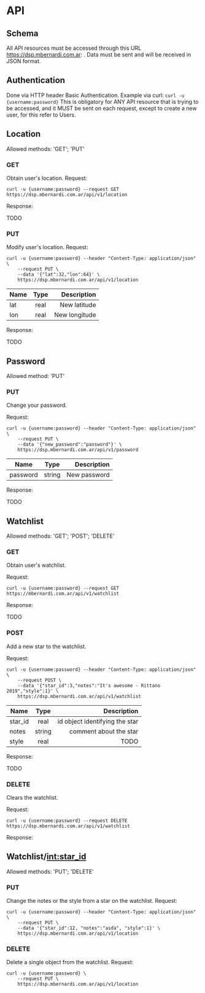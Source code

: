 # API

## Schema

All API resources must be accessed through this URL https://dsp.mbernardi.com.ar: . Data must be sent and will
be received in JSON format.

## Authentication

Done via HTTP header Basic Authentication.
Example via curl:
 `curl -u {username:password}`
This is obligatory for ANY API resource that is trying to be accessed,
and it MUST be sent on each request, except to create a new user,
for this refer to Users.

## Location

Allowed methods: 'GET'; 'PUT'

### GET

Obtain user's location.
Request:
```
curl -u {username:password} --request GET https://dsp.mbernardi.com.ar/api/v1/location
```
Response:

TODO

### PUT

Modify user's location.
Request:
```
curl -u {username:password} --header "Content-Type: application/json" \
    --request PUT \
    --data '{"lat":32,"lon":64}' \
    https://dsp.mbernardi.com.ar/api/v1/location
```

| Name | Type | Description |
| --- |:---:| ---:|
| lat | real | New latitude |
| lon | real | New longitude |


Response:

TODO

## Password

Allowed method: 'PUT'

### PUT

Change your password.

Request:
```
curl -u {username:password} --header "Content-Type: application/json" \
    --request PUT \
    --data '{"new_password":"password"}' \
    https://dsp.mbernardi.com.ar/api/v1/password
```

| Name | Type | Description |
| --- |:---:| ---:|
| password      | string | New password |

Response:

TODO

## Watchlist

Allowed methods: 'GET'; 'POST'; 'DELETE'

### GET

Obtain user's watchlist.

Request:
```
curl -u {username:password} --request GET https://mbernardi.com.ar/api/v1/watchlist
```
Response:

TODO

### POST

Add a new star to the watchlist.

Request:
```
curl -u {username:password} --header "Content-Type: application/json" \
    --request POST \
    --data '{"star_id":3,"notes":"It's awesome - Rittano 2019","style":1}' \
    https://dsp.mbernardi.com.ar/api/v1/watchlist
```
| Name | Type | Description |
| --- |:---:| ---:|
| star_id     | real | id object identifying the star |
| notes      | string     | comment about the star |
| style      | real     |   TODO |

Response:

TODO

### DELETE

Clears the watchlist.

Request:
```
curl -u {username:password} --request DELETE https://dsp.mbernardi.com.ar/api/v1/watchlist
```

Response:

## Watchlist/<int:star_id>

Allowed methods: 'PUT'; 'DELETE'

### PUT

Change the notes or the style from a star on the watchlist.
Request:
```
curl -u {username:password} --header "Content-Type: application/json" \
    --request PUT \
    --data '{"star_id":12, "notes":"asda", "style":1}' \
    https://dsp.mbernardi.com.ar/api/v1/location
```

### DELETE

Delete a single object from the watchlist.
Request:
```
curl -u {username:password} \
    --request PUT \
    https://dsp.mbernardi.com.ar/api/v1/location
```
